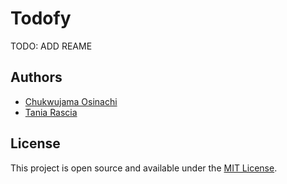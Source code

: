 # Todofy
TODO: ADD REAME

## Authors
- [Chukwujama Osinachi](https://www.taniarascia.com)
- [Tania Rascia](https://www.taniarascia.com)

## License

This project is open source and available under the [MIT License](LICENSE).
